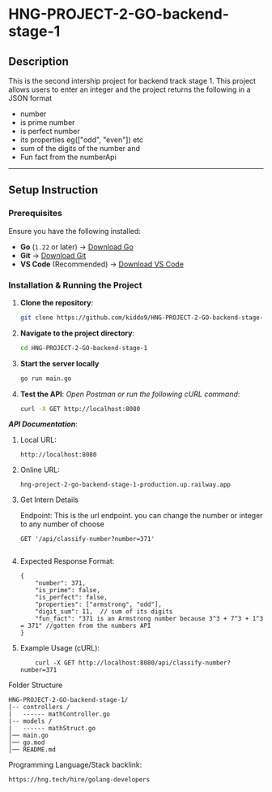 # HNG-PROJECT-2-GO-backend-stage-1

## Description
This is the second intership project for backend track stage 1. This project allows users to enter an integer and the project returns the following in a JSON format
- number
- is prime number 
- is perfect number
- its properties eg(["odd", "even"]) etc
- sum of the digits of the number and
- Fun fact from the numberApi

----
## Setup Instruction
### Prerequisites
Ensure you have the following installed:
- **Go** (`1.22` or later) → [Download Go](https://go.dev/dl/)
- **Git** → [Download Git](https://git-scm.com/downloads)
- **VS Code** (Recommended) → [Download VS Code](https://code.visualstudio.com/)

### Installation & Running the Project

1. **Clone the repository**:
   ```sh
   git clone https://github.com/kiddo9/HNG-PROJECT-2-GO-backend-stage-1.git
2. **Navigate to the project directory**:
    ```sh
    cd HNG-PROJECT-2-GO-backend-stage-1

3. **Start the server locally**
    ```sh
    go run main.go
4. **Test the API**:
    *Open Postman or run the following cURL command*:
    ```sh
    curl -X GET http://localhost:8080

***API Documentation***:
1. Local URL:
    ```
    http://localhost:8080

2. Online URL:
    ```
    hng-project-2-go-backend-stage-1-production.up.railway.app

3. Get Intern Details
    
    Endpoint: 
    This is the url endpoint. you can change the number or integer to any number of choose
    ```
    GET '/api/classify-number?number=371'


 4.  Expected Response Format:
        ```
        {
            "number": 371,
            "is_prime": false,
            "is_perfect": false,
            "properties": ["armstrong", "odd"],
            "digit_sum": 11,  // sum of its digits
            "fun_fact": "371 is an Armstrong number because 3^3 + 7^3 + 1^3 = 371" //gotten from the numbers API
        }

5. Example Usage (cURL):
    ```
        curl -X GET http://localhost:8080/api/classify-number?number=371

Folder Structure

    HNG-PROJECT-2-GO-backend-stage-1/
    |-- controllers /
    |   ------ mathController.go
    |-- models /
    |   ------ mathStruct.go
    │── main.go
    │── go.mod
    │── README.md

Programming Language/Stack backlink:
```sh
https://hng.tech/hire/golang-developers

